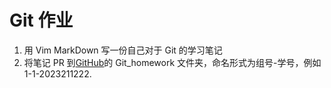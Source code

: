 # Git 作业
1. 用 Vim MarkDown 写一份自己对于 Git 的学习笔记
2. 将笔记 PR 到[GitHub](https://github.com/Boylees/CSCamp_2024-2025/)的 Git_homework 文件夹，命名形式为组号-学号，例如 1-1-2023211222.

